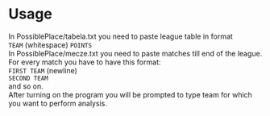 # Usage

In PossiblePlace/tabela.txt you need to paste league table in format  
`TEAM` (whitespace) `POINTS`  
In PossiblePlace/mecze.txt you need to paste matches till end of the league. For every match you have to have this format:  
`FIRST TEAM` (newline)  
`SECOND TEAM`  
and so on.  
After turning on the program you will be prompted to type team for which you want to perform analysis.
